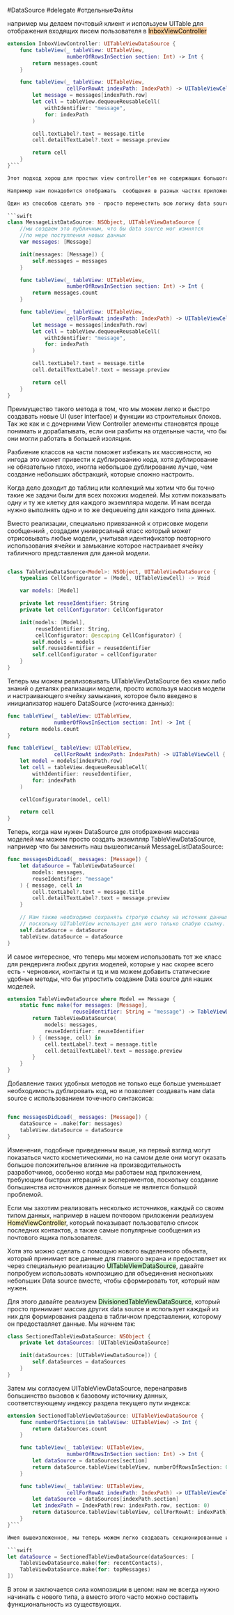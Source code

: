#DataSource #delegate #отдельныеФайлы 

например мы делаем почтовый клиент и используем UITable для отображения входящих писем пользователя в <mark style="background: #FFB86CA6;">InboxViewController</mark>

```swift 
extension InboxViewController: UITableViewDataSource {
    func tableView(_ tableView: UITableView,
                   numberOfRowsInSection section: Int) -> Int {
        return messages.count
    }

    func tableView(_ tableView: UITableView,
                   cellForRowAt indexPath: IndexPath) -> UITableViewCell {
        let message = messages[indexPath.row]
        let cell = tableView.dequeueReusableCell(
            withIdentifier: "message",
            for: indexPath
        )

        cell.textLabel?.text = message.title
        cell.detailTextLabel?.text = message.preview

        return cell
    }
}```

Этот подход хорош для простых view controller'ов не содержащих большого количества логики. Но все станет более запутанным, если наш контроллер будет выполнять множество других задач или мы хотим переиспользовать логику dataSource в других частях нашего приложения.

Например нам понадобится отображать  сообщения в разных частях приложения, например в отправленных, архивированных, в черновиках или папках писем. В такой ситуации переиспользование DataSource кода может быть реально полезной, поскольку это позволяет очень быстро создавать пользовательские интерфейсы основанные на той же модели данных.

Один из способов сделать это - просто переместить всю логику data source из нашего контроллера в отдельные классы и что бы их классы соответствовали  <mark style="background: #BBFABBA6;">UITableViewDataSource</mark>

```swift
class MessageListDataSource: NSObject, UITableViewDataSource {
    //мы создаем это публичным, что бы data source мог измнятся
    //по мере поступления новых данных
    var messages: [Message]

    init(messages: [Message]) {
        self.messages = messages
    }

    func tableView(_ tableView: UITableView,
                   numberOfRowsInSection section: Int) -> Int {
        return messages.count
    }

    func tableView(_ tableView: UITableView,
                   cellForRowAt indexPath: IndexPath) -> UITableViewCell {
        let message = messages[indexPath.row]
        let cell = tableView.dequeueReusableCell(
            withIdentifier: "message",
            for: indexPath
        )

        cell.textLabel?.text = message.title
        cell.detailTextLabel?.text = message.preview

        return cell
    }
}
```


Преимущество такого метода в том, что мы можем легко и быстро создавать новые UI (user interface) и функции из строительных блоков. Так же как и с дочерними View Controller элементы  становятся проще понимать и дорабатывать, если они разбиты на отдельные части, что бы они могли работать в большей изоляции.

Разбиение классов на части поможет избежать их массивности, но ингода это может привести к дублированию кода, хотя дублирование не обязательно плохо, иногла небольшое дублирование лучше, чем создание небольших абстракций, которые сложно настроить.

Когда дело доходит до таблиц или коллекций мы хотим что бы точно такие же задачи были для всех похожих моделей. Мы хотим показывать одну и ту же  клетку для каждого экземпляра модели. И нам всегда нужно выполнять одно и то же dequeueing для каждого типа данных.

Вместо реализации, специально привязанной к отрисовке модели сообщенний , создадим универсалный класс который может отрисовывать любые модели, учитывая идентификатор повторного использования ячейки и замыкание которое настраивает ячейку табличного представления для данной модели.

```swift

class TableViewDataSource<Model>: NSObject, UITableViewDataSource {
    typealias CellConfigurator = (Model, UITableViewCell) -> Void

    var models: [Model]

    private let reuseIdentifier: String
    private let cellConfigurator: CellConfigurator

    init(models: [Model],
         reuseIdentifier: String,
         cellConfigurator: @escaping CellConfigurator) {
        self.models = models
        self.reuseIdentifier = reuseIdentifier
        self.cellConfigurator = cellConfigurator
    }
}
```
Теперь мы можем реализовывать UITableVievDataSource без каких либо знаний о деталях реализации модели, просто используя массив модели и настраивающего ячейку замыкания, которое было введено в инициализатор нашего DataSource (источника данных):

```swift
func tableView(_ tableView: UITableView,
               numberOfRowsInSection section: Int) -> Int {
    return models.count
}

func tableView(_ tableView: UITableView,
               cellForRowAt indexPath: IndexPath) -> UITableViewCell {
    let model = models[indexPath.row]
    let cell = tableView.dequeueReusableCell(
        withIdentifier: reuseIdentifier,
        for: indexPath
    )

    cellConfigurator(model, cell)

    return cell
}
```

Теперь, когда нам нужен DataSource для отображения массива моделей мы можем просто создать экземпляр TableViewDataSource, например что бы заменить наш вышеописаный MessageListDataSource:

```swift
func messagesDidLoad(_ messages: [Message]) {
    let dataSource = TableViewDataSource(
        models: messages,
        reuseIdentifier: "message"
    ) { message, cell in
        cell.textLabel?.text = message.title
        cell.detailTextLabel?.text = message.preview
    }

    // Нам также необходимо сохранять строгую ссылку на источник данных, 
    // поскольку UITableView использует для него только слабую ссылку.
    self.dataSource = dataSource
    tableView.dataSource = dataSource
}

```

И самое интересное, что теперь мы можем использовать тот же класс для рендеринга любых других моделей, которые у нас скорее всего есть - черновики, контакты и тд и мв можем добавить статические удобные методы, что бы упростить создание Data source для наших моделей.

```swift 
extension TableViewDataSource where Model == Message {
    static func make(for messages: [Message],
                     reuseIdentifier: String = "message") -> TableViewDataSource {
        return TableViewDataSource(
            models: messages,
            reuseIdentifier: reuseIdentifier
        ) { (message, cell) in
            cell.textLabel?.text = message.title
            cell.detailTextLabel?.text = message.preview
        }
    }
}
```

Добавление таких удобных методов не только еще больше уменьшает необходимость дублировать код, но и позволяет создавать нам data source с использованием точечного синтаксиса:

```swift

func messagesDidLoad(_ messages: [Message]) {
    dataSource = .make(for: messages)
    tableView.dataSource = dataSource
}
```

Изменения, подобные приведенным выше, на первый взгляд могут показаться чисто косметическими, но на самом деле они могут оказать большое положительное влияние на производительность разработчиков, особенно когда мы работаем над приложением, требующим быстрых итераций и экспериментов, поскольку создание большинства источников данных больше не является большой проблемой.

Если мы захотим реализовать несколько источников, каждый со своим типом данных, например в нашем почтовом приложении реализуем <mark style="background: #FFF3A3A6;">HomeViewController</mark>, который показывает пользователю список последних контактов, а также самые популярные сообщения из почтового ящика пользователя.

Хотя это можно сделать с помощью нового выделенного объекта, который принимает все данные для главного экрана и предоставляет их через специальную реализацию <mark style="background: #BBFABBA6;">UITableViewDataSource</mark>, давайте попробуем использовать композицию для объединения нескольких небольших Data source вместе, чтобы сформировать тот, который нам нужен.


Для этого давайте реализуем <mark style="background: #BBFABBA6;">DivisionedTableViewDataSource</mark>, который просто принимает массив других data source и использует каждый из них для формирования раздела в табличном представлении, которому он предоставляет данные. Мы начнем так:

```swift
class SectionedTableViewDataSource: NSObject {
    private let dataSources: [UITableViewDataSource]

    init(dataSources: [UITableViewDataSource]) {
        self.dataSources = dataSources
    }
}
```


Затем мы согласуем UITableViewDataSource, перенаправив большинство вызовов к базовому источнику данных, соответствующему индексу раздела текущего пути индекса:

```swift
extension SectionedTableViewDataSource: UITableViewDataSource {
    func numberOfSections(in tableView: UITableView) -> Int {
        return dataSources.count
    }

    func tableView(_ tableView: UITableView,
                   numberOfRowsInSection section: Int) -> Int {
        let dataSource = dataSources[section]
        return dataSource.tableView(tableView, numberOfRowsInSection: 0)
    }

    func tableView(_ tableView: UITableView,
                   cellForRowAt indexPath: IndexPath) -> UITableViewCell {
        let dataSource = dataSources[indexPath.section]
        let indexPath = IndexPath(row: indexPath.row, section: 0)
        return dataSource.tableView(tableView, cellForRowAt: indexPath)
    }
}```

Имея вышеизложенное, мы теперь можем легко создавать секционированные источники данных практически без дублирования кода, а в сочетании с нашими удобными API-интерфейсами для создания источников данных для конкретной модели, которые мы использовали раньше, мы можем начать составлять источники данных, состоящие из нескольких наборов моделей с помощью простота:

```swift
let dataSource = SectionedTableViewDataSource(dataSources: [
    TableViewDataSource.make(for: recentContacts),
    TableViewDataSource.make(for: topMessages)
])
```

В этом и заключается сила композиции в целом: нам не всегда нужно начинать с нового типа, а вместо этого часто можно составить функциональность из существующих.